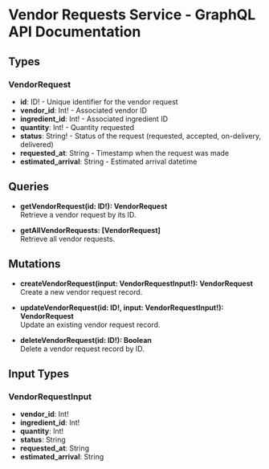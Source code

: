# Vendor Requests Service - GraphQL API Documentation

## Types

### VendorRequest
- **id**: ID! - Unique identifier for the vendor request
- **vendor_id**: Int! - Associated vendor ID
- **ingredient_id**: Int! - Associated ingredient ID
- **quantity**: Int! - Quantity requested
- **status**: String! - Status of the request (requested, accepted, on-delivery, delivered)
- **requested_at**: String - Timestamp when the request was made
- **estimated_arrival**: String - Estimated arrival datetime

## Queries

- **getVendorRequest(id: ID!): VendorRequest**  
  Retrieve a vendor request by its ID.

- **getAllVendorRequests: [VendorRequest]**  
  Retrieve all vendor requests.

## Mutations

- **createVendorRequest(input: VendorRequestInput!): VendorRequest**  
  Create a new vendor request record.

- **updateVendorRequest(id: ID!, input: VendorRequestInput!): VendorRequest**  
  Update an existing vendor request record.

- **deleteVendorRequest(id: ID!): Boolean**  
  Delete a vendor request record by ID.

## Input Types

### VendorRequestInput
- **vendor_id**: Int!
- **ingredient_id**: Int!
- **quantity**: Int!
- **status**: String
- **requested_at**: String
- **estimated_arrival**: String
